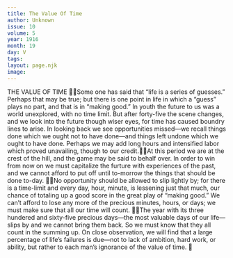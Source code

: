```yaml
---
title: The Value Of Time
author: Unknown
issue: 10
volume: 5
year: 1916
month: 19
day: V
tags:
layout: page.njk
image:
---
```

THE VALUE OF TIME Some one has said that “life is a series of guesses.” Perhaps that may be true; but there is one point in life in which a “guess” plays no part, and that is in “making good.” In youth the future to us was a world unexplored, with no time limit. But after forty-five the scene changes, and we look into the future though wiser eyes, for time has caused boundry lines to arise. In looking back we see opportunities missed—we recall things done which we ought not to have done—and things left undone which we ought to have done. Perhaps we may add long hours and intensified labor which proved unavailing, though to our credit.At this period we are at the crest of the hill, and the game may be said to behalf over. In order to win from now on we must capitalize the furture with experiences of the past, and we cannot afford to put off until to-morrow the things that should be done to-day. No opportunity should be allowed to slip lightly by; for there is a time-limit and every day, hour, minute, is lessening just that much, our chance of totaling up a good score in the great play of “making good.” We can’t afford to lose any more of the precious minutes, hours, or days; we must make sure that all our time will count. The year with its three hundered and sixty-five precious days—the most valuable days of our life—slips by and we cannot bring them back. So we must know that they all count in the summing up. On close observation, we will find that a large percentage of life’s failures is due—not to lack of ambition, hard work, or ability, but rather to each man’s ignorance of the value of time. 
